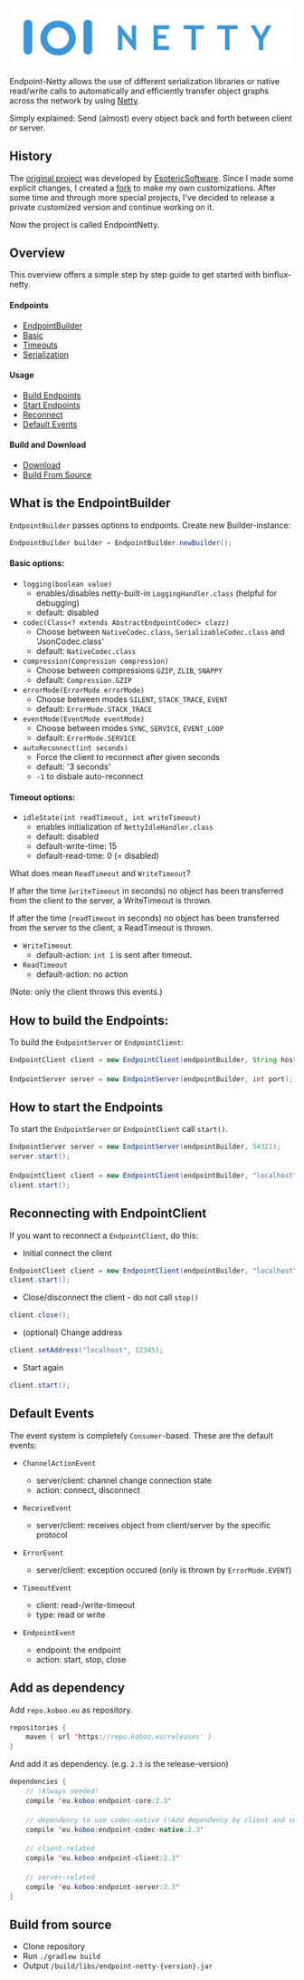 ![Binflux-Netty](binflux-netty.png)

Endpoint-Netty allows the use of different serialization libraries or 
native read/write calls to automatically and efficiently transfer object 
graphs across the network by using [Netty](http://netty.io/).

Simply explained: Send (almost) every object back and forth between client or server.

## History 

The [original project](https://github.com/EsotericSoftware/kryonetty) was
developed by [EsotericSoftware](https://github.com/EsotericSoftware).
Since I made some explicit changes, I created a [fork](https://github.com/BinfluxDev/binflux-netty) to make my own customizations.
After some time and through more special projects,
I've decided to release a private customized version and continue working on it.

Now the project is called EndpointNetty.

## Overview

This overview offers a simple step by step guide to get started with binflux-netty.

#### Endpoints
  * [EndpointBuilder](#what-is-the-endpointbuilder)
  * [Basic](#basic-options)
  * [Timeouts](#timeout-options)
  * [Serialization](#serializer-options)
#### Usage
  * [Build Endpoints](#how-to-build-the-endpoints)
  * [Start Endpoints](#how-to-start-the-endpoints)
  * [Reconnect](#reconnecting-with-endpointclient)
  * [Default Events](#default-events)
#### Build and Download
  * [Download](#add-as-dependency)  
  * [Build From Source](#build-from-source)


## What is the EndpointBuilder
`EndpointBuilder` passes options to endpoints. Create new Builder-instance:

```java
EndpointBuilder builder = EndpointBuilder.newBuilder();
```

#### Basic options:
* `logging(boolean value)` 
    * enables/disables netty-built-in `LoggingHandler.class` (helpful for debugging)
    * default: disabled
* `codec(Class<? extends AbstractEndpointCodec> clazz)` 
    * Choose between `NativeCodec.class`, `SerializableCodec.class` and 'JsonCodec.class'
    * default: `NativeCodec.class`
* `compression(Compression compression)`
    * Choose between compressions `GZIP`, `ZLIB`, `SNAPPY`
    * default: `Compression.GZIP`
* `errorMode(ErrorMode errorMode)`
    * Choose between modes `SILENT`, `STACK_TRACE`, `EVENT`
    * default: `ErrorMode.STACK_TRACE`
* `eventMode(EventMode eventMode)`
    * Choose between modes `SYNC`, `SERVICE`, `EVENT_LOOP`
    * default: `ErrorMode.SERVICE`
* `autoReconnect(int seconds)`
    * Force the client to reconnect after given seconds
    * default: '3 seconds'
    * `-1` to disbale auto-reconnect

#### Timeout options:
* `idleState(int readTimeout, int writeTimeout)`
    * enables initialization of `NettyIdleHandler.class`
    * default: disabled 
    * default-write-time: 15
    * default-read-time: 0 (= disabled)

What does mean `ReadTimeout` and `WriteTimeout`?

If after the time (`writeTimeout` in seconds) no object has been transferred 
from the client to the server, a WriteTimeout is thrown.

If after the time (`readTimeout` in seconds) no object has been transferred 
from the server to the client, a ReadTimeout is thrown.

* `WriteTimeout`
    * default-action: `int 1` is sent after timeout.
* `ReadTimeout`
    * default-action: no action

(Note: only the client throws this events.)

## How to build the Endpoints:

To build the `EndpointServer` or `EndpointClient`:
```java
EndpointClient client = new EndpointClient(endpointBuilder, String host, int port);

EndpointServer server = new EndpointServer(endpointBuilder, int port);
```
    
## How to start the Endpoints

To start the `EndpointServer` or `EndpointClient` call `start()`. 

```java
EndpointServer server = new EndpointServer(endpointBuilder, 54321);
server.start();

EndpointClient client = new EndpointClient(endpointBuilder, "localhost", 54321);
client.start();
```

## Reconnecting with EndpointClient

If you want to reconnect a `EndpointClient`, do this:

* Initial connect the client
```java
EndpointClient client = new EndpointClient(endpointBuilder, "localhost", 54321);
client.start(); 
```
* Close/disconnect the client - do not call `stop()`
```java
client.close();
```

* (optional) Change address
```java
client.setAddress("localhost", 12345);
```
* Start again
```java
client.start();
```

## Default Events

The event system is completely `Consumer`-based. These are the default events:

* `ChannelActionEvent`
    * server/client: channel change connection state
    * action: connect, disconnect
    
* `ReceiveEvent`
    * server/client: receives object from client/server by the specific protocol
    
* `ErrorEvent`
    * server/client: exception occured (only is thrown by `ErrorMode.EVENT`)
    
* `TimeoutEvent` 
    * client: read-/write-timeout
    * type: read or write
    
* `EndpointEvent`
    * endpoint: the endpoint
    * action: start, stop, close

## Add as dependency

Add `repo.koboo.eu` as repository. 

```java
repositories {
    maven { url 'https://repo.koboo.eu/releases' }
}
```

And add it as dependency. (e.g. `2.3` is the release-version)
```java
dependencies {
    // !Always needed! 
    compile 'eu.koboo:endpoint-core:2.3'
    
    // dependency to use codec-native (!Add dependency by client and server!)
    compile 'eu.koboo:endpoint-codec-native:2.3'
    
    // client-related     
    compile 'eu.koboo:endpoint-client:2.3'
        
    // server-related     
    compile 'eu.koboo:endpoint-server:2.3'
}
```

## Build from source

* Clone repository
* Run `./gradlew build`
* Output `/build/libs/endpoint-netty-{version}.jar`
